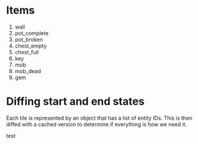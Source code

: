 # Items
1. wall
1. pot_complete
1. pot_broken
1. chest_empty
1. chest_full
1. key
1. mob
1. mob_dead
1. gem

# Diffing start and end states

Each tile is represented by an object that has a list of entity IDs. This is
 then diffed with a cached version to determine if everything is how we need it.

test
